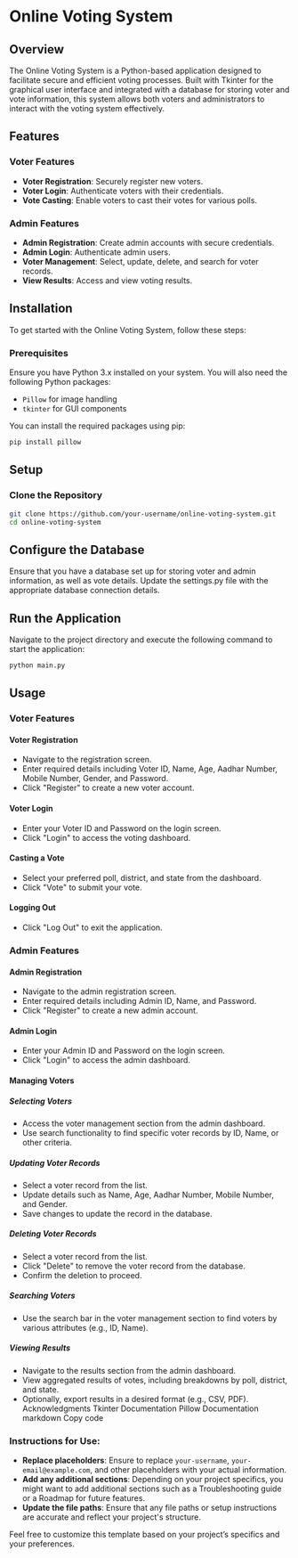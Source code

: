 # Online Voting System

## Overview

The Online Voting System is a Python-based application designed to facilitate secure and efficient voting processes. Built with Tkinter for the graphical user interface and integrated with a database for storing voter and vote information, this system allows both voters and administrators to interact with the voting system effectively.

## Features

### Voter Features
- **Voter Registration**: Securely register new voters.
- **Voter Login**: Authenticate voters with their credentials.
- **Vote Casting**: Enable voters to cast their votes for various polls.

### Admin Features
- **Admin Registration**: Create admin accounts with secure credentials.
- **Admin Login**: Authenticate admin users.
- **Voter Management**: Select, update, delete, and search for voter records.
- **View Results**: Access and view voting results.

## Installation

To get started with the Online Voting System, follow these steps:

### Prerequisites

Ensure you have Python 3.x installed on your system. You will also need the following Python packages:

- `Pillow` for image handling
- `tkinter` for GUI components

You can install the required packages using pip:

```bash
pip install pillow
```

## Setup
### Clone the Repository

```bash
git clone https://github.com/your-username/online-voting-system.git
cd online-voting-system
```

## Configure the Database

Ensure that you have a database set up for storing voter and admin information, as well as vote details. Update the settings.py file with the appropriate database connection details.

## Run the Application

Navigate to the project directory and execute the following command to start the application:

```bash
python main.py
```

## Usage
### Voter Features
#### Voter Registration

- Navigate to the registration screen.
- Enter required details including Voter ID, Name, Age, Aadhar Number, Mobile Number, Gender, and Password.
- Click "Register" to create a new voter account.

#### Voter Login

- Enter your Voter ID and Password on the login screen.
- Click "Login" to access the voting dashboard.

#### Casting a Vote

- Select your preferred poll, district, and state from the dashboard.
- Click "Vote" to submit your vote.

#### Logging Out

- Click "Log Out" to exit the application.

### Admin Features
#### Admin Registration

- Navigate to the admin registration screen.
- Enter required details including Admin ID, Name, and Password.
- Click "Register" to create a new admin account.

#### Admin Login

- Enter your Admin ID and Password on the login screen.
- Click "Login" to access the admin dashboard.

#### Managing Voters

##### Selecting Voters

- Access the voter management section from the admin dashboard.
- Use search functionality to find specific voter records by ID, Name, or other criteria.

##### Updating Voter Records

- Select a voter record from the list.
- Update details such as Name, Age, Aadhar Number, Mobile Number, and Gender.
- Save changes to update the record in the database.

##### Deleting Voter Records

- Select a voter record from the list.
- Click "Delete" to remove the voter record from the database.
- Confirm the deletion to proceed.

##### Searching Voters

- Use the search bar in the voter management section to find voters by various attributes (e.g., ID, Name).

##### Viewing Results

- Navigate to the results section from the admin dashboard.
- View aggregated results of votes, including breakdowns by poll, district, and state.
- Optionally, export results in a desired format (e.g., CSV, PDF).
Acknowledgments
Tkinter Documentation
Pillow Documentation
markdown
Copy code

### Instructions for Use:

- **Replace placeholders**: Ensure to replace `your-username`, `your-email@example.com`, and other placeholders with your actual information.
- **Add any additional sections**: Depending on your project specifics, you might want to add additional sections such as a Troubleshooting guide or a Roadmap for future features.
- **Update the file paths**: Ensure that any file paths or setup instructions are accurate and reflect your project's structure.

Feel free to customize this template based on your project’s specifics and your preferences.
